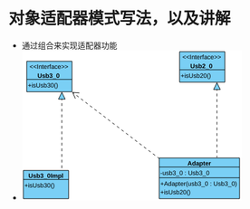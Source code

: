 # 对象适配器模式写法，以及讲解

- 通过组合来实现适配器功能
- ![UML示意图](data:image/svg+xml;base64,PD94bWwgdmVyc2lvbj0iMS4wIiBlbmNvZGluZz0iVVRGLTgiPz4KPCFET0NUWVBFIHN2ZyBQVUJM%0D%0ASUMgJy0vL1czQy8vRFREIFNWRyAxLjAvL0VOJwogICAgICAgICAgJ2h0dHA6Ly93d3cudzMub3Jn%0D%0AL1RSLzIwMDEvUkVDLVNWRy0yMDAxMDkwNC9EVEQvc3ZnMTAuZHRkJz4KPHN2ZyBmaWxsLW9wYWNp%0D%0AdHk9IjAiIHhtbG5zOnhsaW5rPSJodHRwOi8vd3d3LnczLm9yZy8xOTk5L3hsaW5rIiBjb2xvci1y%0D%0AZW5kZXJpbmc9ImF1dG8iIGNvbG9yLWludGVycG9sYXRpb249ImF1dG8iIHRleHQtcmVuZGVyaW5n%0D%0APSJhdXRvIiBzdHJva2U9InJnYigwLDAsMCkiIHN0cm9rZS1saW5lY2FwPSJzcXVhcmUiIHdpZHRo%0D%0APSIzODgiIHN0cm9rZS1taXRlcmxpbWl0PSIxMCIgc2hhcGUtcmVuZGVyaW5nPSJhdXRvIiBzdHJv%0D%0Aa2Utb3BhY2l0eT0iMCIgZmlsbD0icmdiKDAsMCwwKSIgc3Ryb2tlLWRhc2hhcnJheT0ibm9uZSIg%0D%0AZm9udC13ZWlnaHQ9Im5vcm1hbCIgc3Ryb2tlLXdpZHRoPSIxIiBoZWlnaHQ9IjI2NSIgeG1sbnM9%0D%0AImh0dHA6Ly93d3cudzMub3JnLzIwMDAvc3ZnIiBmb250LWZhbWlseT0iJmFwb3M7RGlhbG9nJmFw%0D%0Ab3M7IiBmb250LXN0eWxlPSJub3JtYWwiIHN0cm9rZS1saW5lam9pbj0ibWl0ZXIiIGZvbnQtc2l6%0D%0AZT0iMTIiIHN0cm9rZS1kYXNob2Zmc2V0PSIwIiBpbWFnZS1yZW5kZXJpbmc9ImF1dG8iCj48IS0t%0D%0AR2VuZXJhdGVkIGJ5IHRoZSBCYXRpayBHcmFwaGljczJEIFNWRyBHZW5lcmF0b3ItLT48ZGVmcyBp%0D%0AZD0iZ2VuZXJpY0RlZnMiCiAgLz48ZwogID48ZGVmcyBpZD0iZGVmczEiCiAgICA+PGNsaXBQYXRo%0D%0AIGNsaXBQYXRoVW5pdHM9InVzZXJTcGFjZU9uVXNlIiBpZD0iY2xpcFBhdGgxIgogICAgICA+PHBh%0D%0AdGggZD0iTS03IC03IEw5MSAtNyBMOTEgNjUgTC03IDY1IEwtNyAtNyBaIgogICAgICAvPjwvY2xp%0D%0AcFBhdGgKICAgICAgPjxjbGlwUGF0aCBjbGlwUGF0aFVuaXRzPSJ1c2VyU3BhY2VPblVzZSIgaWQ9%0D%0AImNsaXBQYXRoMiIKICAgICAgPjxwYXRoIGQ9Ik0wIDAgTDAgMjIgTDgwIDIyIEw4MCAwIFoiCiAg%0D%0AICAgIC8+PC9jbGlwUGF0aAogICAgICA+PGNsaXBQYXRoIGNsaXBQYXRoVW5pdHM9InVzZXJTcGFj%0D%0AZU9uVXNlIiBpZD0iY2xpcFBhdGgzIgogICAgICA+PHBhdGggZD0iTTAgMCBMMCAzMiBMODAgMzIg%0D%0ATDgwIDAgWiIKICAgICAgLz48L2NsaXBQYXRoCiAgICAgID48Y2xpcFBhdGggY2xpcFBhdGhVbml0%0D%0Acz0idXNlclNwYWNlT25Vc2UiIGlkPSJjbGlwUGF0aDQiCiAgICAgID48cGF0aCBkPSJNLTcgLTcg%0D%0ATDkxIC03IEw5MSA2MSBMLTcgNjEgTC03IC03IFoiCiAgICAgIC8+PC9jbGlwUGF0aAogICAgICA+%0D%0APGNsaXBQYXRoIGNsaXBQYXRoVW5pdHM9InVzZXJTcGFjZU9uVXNlIiBpZD0iY2xpcFBhdGg1Igog%0D%0AICAgICA+PHBhdGggZD0iTTAgMCBMMCAzNCBMODAgMzQgTDgwIDAgWiIKICAgICAgLz48L2NsaXBQ%0D%0AYXRoCiAgICAgID48Y2xpcFBhdGggY2xpcFBhdGhVbml0cz0idXNlclNwYWNlT25Vc2UiIGlkPSJj%0D%0AbGlwUGF0aDYiCiAgICAgID48cGF0aCBkPSJNMCAwIEwwIDE2IEw4MCAxNiBMODAgMCBaIgogICAg%0D%0AICAvPjwvY2xpcFBhdGgKICAgICAgPjxjbGlwUGF0aCBjbGlwUGF0aFVuaXRzPSJ1c2VyU3BhY2VP%0D%0AblVzZSIgaWQ9ImNsaXBQYXRoNyIKICAgICAgPjxwYXRoIGQ9Ik0tNyAtNyBMMTUzIC03IEwxNTMg%0D%0AODMgTC03IDgzIEwtNyAtNyBaIgogICAgICAvPjwvY2xpcFBhdGgKICAgICAgPjxjbGlwUGF0aCBj%0D%0AbGlwUGF0aFVuaXRzPSJ1c2VyU3BhY2VPblVzZSIgaWQ9ImNsaXBQYXRoOCIKICAgICAgPjxwYXRo%0D%0AIGQ9Ik0wIDAgTDAgNTYgTDE0MiA1NiBMMTQyIDAgWiIKICAgICAgLz48L2NsaXBQYXRoCiAgICAg%0D%0AID48Y2xpcFBhdGggY2xpcFBhdGhVbml0cz0idXNlclNwYWNlT25Vc2UiIGlkPSJjbGlwUGF0aDki%0D%0ACiAgICAgID48cGF0aCBkPSJNMCAwIEwwIDE2IEwxNDIgMTYgTDE0MiAwIFoiCiAgICAgIC8+PC9j%0D%0AbGlwUGF0aAogICAgICA+PGNsaXBQYXRoIGNsaXBQYXRoVW5pdHM9InVzZXJTcGFjZU9uVXNlIiBp%0D%0AZD0iY2xpcFBhdGgxMCIKICAgICAgPjxwYXRoIGQ9Ik0wIDAgTDg0IDAgTDg0IDIyMSBMMCAyMjEg%0D%0ATDAgMCBaIgogICAgICAvPjwvY2xpcFBhdGgKICAgICAgPjxjbGlwUGF0aCBjbGlwUGF0aFVuaXRz%0D%0APSJ1c2VyU3BhY2VPblVzZSIgaWQ9ImNsaXBQYXRoMTEiCiAgICAgID48cGF0aCBkPSJNMCAwIEww%0D%0AIDIyMSBMODQgMjIxIEw4NCAwIFoiCiAgICAgIC8+PC9jbGlwUGF0aAogICAgICA+PGNsaXBQYXRo%0D%0AIGNsaXBQYXRoVW5pdHM9InVzZXJTcGFjZU9uVXNlIiBpZD0iY2xpcFBhdGgxMiIKICAgICAgPjxw%0D%0AYXRoIGQ9Ik0wIDAgTDg0IDAgTDg0IDIxNiBMMCAyMTYgTDAgMCBaIgogICAgICAvPjwvY2xpcFBh%0D%0AdGgKICAgICAgPjxjbGlwUGF0aCBjbGlwUGF0aFVuaXRzPSJ1c2VyU3BhY2VPblVzZSIgaWQ9ImNs%0D%0AaXBQYXRoMTMiCiAgICAgID48cGF0aCBkPSJNMCAwIEwwIDIxNiBMODQgMjE2IEw4NCAwIFoiCiAg%0D%0AICAgIC8+PC9jbGlwUGF0aAogICAgICA+PGNsaXBQYXRoIGNsaXBQYXRoVW5pdHM9InVzZXJTcGFj%0D%0AZU9uVXNlIiBpZD0iY2xpcFBhdGgxNCIKICAgICAgPjxwYXRoIGQ9Ik0wIDAgTDIzNyAwIEwyMzcg%0D%0AMjAwIEwwIDIwMCBMMCAwIFoiCiAgICAgIC8+PC9jbGlwUGF0aAogICAgICA+PGNsaXBQYXRoIGNs%0D%0AaXBQYXRoVW5pdHM9InVzZXJTcGFjZU9uVXNlIiBpZD0iY2xpcFBhdGgxNSIKICAgICAgPjxwYXRo%0D%0AIGQ9Ik0wIDAgTDAgMjAwIEwyMzcgMjAwIEwyMzcgMCBaIgogICAgICAvPjwvY2xpcFBhdGgKICAg%0D%0AID48L2RlZnMKICAgID48ZyBmaWxsPSJ3aGl0ZSIgdGV4dC1yZW5kZXJpbmc9Imdlb21ldHJpY1By%0D%0AZWNpc2lvbiIgZmlsbC1vcGFjaXR5PSIxIiBzdHJva2Utb3BhY2l0eT0iMSIgc3Ryb2tlPSJ3aGl0%0D%0AZSIKICAgID48cmVjdCB4PSIwIiB3aWR0aD0iMzg4IiBoZWlnaHQ9IjI2NSIgeT0iMCIgc3Ryb2tl%0D%0APSJub25lIgogICAgLz48L2cKICAgID48ZyBmb250LXNpemU9IjExIiB0cmFuc2Zvcm09InRyYW5z%0D%0AbGF0ZSgyNzgsMS44KSIgZmlsbC1vcGFjaXR5PSIxIiBmaWxsPSJyZ2IoMTIyLDIwNywyNDUpIiB0%0D%0AZXh0LXJlbmRlcmluZz0iZ2VvbWV0cmljUHJlY2lzaW9uIiBmb250LWZhbWlseT0ic2Fucy1zZXJp%0D%0AZiIgc3Ryb2tlPSJyZ2IoMTIyLDIwNywyNDUpIiBmb250LXdlaWdodD0iYm9sZCIgc3Ryb2tlLW9w%0D%0AYWNpdHk9IjEiCiAgICA+PHJlY3QgeD0iMCIgd2lkdGg9IjgwIiBoZWlnaHQ9IjU0IiB5PSIwIiBj%0D%0AbGlwLXBhdGg9InVybCgjY2xpcFBhdGgxKSIgc3Ryb2tlPSJub25lIgogICAgLz48L2cKICAgID48%0D%0AZyBzdHJva2UtbGluZWNhcD0iYnV0dCIgZm9udC1zaXplPSIxMSIgdHJhbnNmb3JtPSJ0cmFuc2xh%0D%0AdGUoMjc4LDEuOCkiIGZpbGwtb3BhY2l0eT0iMSIgZmlsbD0iYmxhY2siIHRleHQtcmVuZGVyaW5n%0D%0APSJnZW9tZXRyaWNQcmVjaXNpb24iIGZvbnQtZmFtaWx5PSJzYW5zLXNlcmlmIiBzdHJva2UtbGlu%0D%0AZWpvaW49InJvdW5kIiBzdHJva2U9ImJsYWNrIiBmb250LXdlaWdodD0iYm9sZCIgc3Ryb2tlLW9w%0D%0AYWNpdHk9IjEiIHN0cm9rZS1taXRlcmxpbWl0PSIwIgogICAgPjxyZWN0IGZpbGw9Im5vbmUiIHg9%0D%0AIjAiIHdpZHRoPSI4MCIgaGVpZ2h0PSI1NCIgeT0iMCIgY2xpcC1wYXRoPSJ1cmwoI2NsaXBQYXRo%0D%0AMSkiCiAgICAgIC8+PGxpbmUgeTI9IjMyIiBmaWxsPSJub25lIiB4MT0iMCIgY2xpcC1wYXRoPSJ1%0D%0AcmwoI2NsaXBQYXRoMSkiIHgyPSI4MCIgeTE9IjMyIgogICAgLz48L2cKICAgID48ZyBmb250LXNp%0D%0AemU9IjExIiB0cmFuc2Zvcm09Im1hdHJpeCgxLDAsMCwxLDI3OCwzMy44KSIgZmlsbC1vcGFjaXR5%0D%0APSIxIiBmaWxsPSJibGFjayIgdGV4dC1yZW5kZXJpbmc9Imdlb21ldHJpY1ByZWNpc2lvbiIgZm9u%0D%0AdC1mYW1pbHk9InNhbnMtc2VyaWYiIHN0cm9rZT0iYmxhY2siIHN0cm9rZS1vcGFjaXR5PSIxIgog%0D%0AICAgPjx0ZXh0IHg9IjIiIHhtbDpzcGFjZT0icHJlc2VydmUiIHk9IjE0IiBjbGlwLXBhdGg9InVy%0D%0AbCgjY2xpcFBhdGgyKSIgc3Ryb2tlPSJub25lIgogICAgICA+K2lzVXNiMjAoKTwvdGV4dAogICAg%0D%0APjwvZwogICAgPjxnIGZvbnQtc2l6ZT0iMTEiIHRyYW5zZm9ybT0idHJhbnNsYXRlKDI3OCwxLjgp%0D%0AIiBmaWxsLW9wYWNpdHk9IjEiIGZpbGw9ImJsYWNrIiB0ZXh0LXJlbmRlcmluZz0iZ2VvbWV0cmlj%0D%0AUHJlY2lzaW9uIiBmb250LWZhbWlseT0ic2Fucy1zZXJpZiIgc3Ryb2tlPSJibGFjayIgc3Ryb2tl%0D%0ALW9wYWNpdHk9IjEiCiAgICA+PHRleHQgeD0iNSIgeG1sOnNwYWNlPSJwcmVzZXJ2ZSIgeT0iMTMi%0D%0AIGNsaXAtcGF0aD0idXJsKCNjbGlwUGF0aDMpIiBzdHJva2U9Im5vbmUiCiAgICAgID4mbHQ7Jmx0%0D%0AO0ludGVyZmFjZSZndDsmZ3Q7PC90ZXh0CiAgICAgID48dGV4dCB4PSIxOSIgeG1sOnNwYWNlPSJw%0D%0AcmVzZXJ2ZSIgeT0iMjkiIGNsaXAtcGF0aD0idXJsKCNjbGlwUGF0aDMpIiBmb250LXdlaWdodD0i%0D%0AYm9sZCIgc3Ryb2tlPSJub25lIgogICAgICA+VXNiMl8wPC90ZXh0CiAgICA+PC9nCiAgICA+PGcg%0D%0AZm9udC1zaXplPSIxMSIgdHJhbnNmb3JtPSJ0cmFuc2xhdGUoOCwxOC44KSIgZmlsbC1vcGFjaXR5%0D%0APSIxIiBmaWxsPSJyZ2IoMTIyLDIwNywyNDUpIiB0ZXh0LXJlbmRlcmluZz0iZ2VvbWV0cmljUHJl%0D%0AY2lzaW9uIiBmb250LWZhbWlseT0ic2Fucy1zZXJpZiIgc3Ryb2tlPSJyZ2IoMTIyLDIwNywyNDUp%0D%0AIiBmb250LXdlaWdodD0iYm9sZCIgc3Ryb2tlLW9wYWNpdHk9IjEiCiAgICA+PHJlY3QgeD0iMCIg%0D%0Ad2lkdGg9IjgwIiBoZWlnaHQ9IjU0IiB5PSIwIiBjbGlwLXBhdGg9InVybCgjY2xpcFBhdGgxKSIg%0D%0Ac3Ryb2tlPSJub25lIgogICAgLz48L2cKICAgID48ZyBzdHJva2UtbGluZWNhcD0iYnV0dCIgZm9u%0D%0AdC1zaXplPSIxMSIgdHJhbnNmb3JtPSJ0cmFuc2xhdGUoOCwxOC44KSIgZmlsbC1vcGFjaXR5PSIx%0D%0AIiBmaWxsPSJibGFjayIgdGV4dC1yZW5kZXJpbmc9Imdlb21ldHJpY1ByZWNpc2lvbiIgZm9udC1m%0D%0AYW1pbHk9InNhbnMtc2VyaWYiIHN0cm9rZS1saW5lam9pbj0icm91bmQiIHN0cm9rZT0iYmxhY2si%0D%0AIGZvbnQtd2VpZ2h0PSJib2xkIiBzdHJva2Utb3BhY2l0eT0iMSIgc3Ryb2tlLW1pdGVybGltaXQ9%0D%0AIjAiCiAgICA+PHJlY3QgZmlsbD0ibm9uZSIgeD0iMCIgd2lkdGg9IjgwIiBoZWlnaHQ9IjU0IiB5%0D%0APSIwIiBjbGlwLXBhdGg9InVybCgjY2xpcFBhdGgxKSIKICAgICAgLz48bGluZSB5Mj0iMzIiIGZp%0D%0AbGw9Im5vbmUiIHgxPSIwIiBjbGlwLXBhdGg9InVybCgjY2xpcFBhdGgxKSIgeDI9IjgwIiB5MT0i%0D%0AMzIiCiAgICAvPjwvZwogICAgPjxnIGZvbnQtc2l6ZT0iMTEiIHRyYW5zZm9ybT0ibWF0cml4KDEs%0D%0AMCwwLDEsOCw1MC44KSIgZmlsbC1vcGFjaXR5PSIxIiBmaWxsPSJibGFjayIgdGV4dC1yZW5kZXJp%0D%0Abmc9Imdlb21ldHJpY1ByZWNpc2lvbiIgZm9udC1mYW1pbHk9InNhbnMtc2VyaWYiIHN0cm9rZT0i%0D%0AYmxhY2siIHN0cm9rZS1vcGFjaXR5PSIxIgogICAgPjx0ZXh0IHg9IjIiIHhtbDpzcGFjZT0icHJl%0D%0Ac2VydmUiIHk9IjE0IiBjbGlwLXBhdGg9InVybCgjY2xpcFBhdGgyKSIgc3Ryb2tlPSJub25lIgog%0D%0AICAgICA+K2lzVXNiMzAoKTwvdGV4dAogICAgPjwvZwogICAgPjxnIGZvbnQtc2l6ZT0iMTEiIHRy%0D%0AYW5zZm9ybT0idHJhbnNsYXRlKDgsMTguOCkiIGZpbGwtb3BhY2l0eT0iMSIgZmlsbD0iYmxhY2si%0D%0AIHRleHQtcmVuZGVyaW5nPSJnZW9tZXRyaWNQcmVjaXNpb24iIGZvbnQtZmFtaWx5PSJzYW5zLXNl%0D%0AcmlmIiBzdHJva2U9ImJsYWNrIiBzdHJva2Utb3BhY2l0eT0iMSIKICAgID48dGV4dCB4PSI1IiB4%0D%0AbWw6c3BhY2U9InByZXNlcnZlIiB5PSIxMyIgY2xpcC1wYXRoPSJ1cmwoI2NsaXBQYXRoMykiIHN0%0D%0Acm9rZT0ibm9uZSIKICAgICAgPiZsdDsmbHQ7SW50ZXJmYWNlJmd0OyZndDs8L3RleHQKICAgICAg%0D%0APjx0ZXh0IHg9IjE5IiB4bWw6c3BhY2U9InByZXNlcnZlIiB5PSIyOSIgY2xpcC1wYXRoPSJ1cmwo%0D%0AI2NsaXBQYXRoMykiIGZvbnQtd2VpZ2h0PSJib2xkIiBzdHJva2U9Im5vbmUiCiAgICAgID5Vc2Iz%0D%0AXzA8L3RleHQKICAgID48L2cKICAgID48ZyBmb250LXNpemU9IjExIiB0cmFuc2Zvcm09InRyYW5z%0D%0AbGF0ZSgyLDIxMS44KSIgZmlsbC1vcGFjaXR5PSIxIiBmaWxsPSJyZ2IoMTIyLDIwNywyNDUpIiB0%0D%0AZXh0LXJlbmRlcmluZz0iZ2VvbWV0cmljUHJlY2lzaW9uIiBmb250LWZhbWlseT0ic2Fucy1zZXJp%0D%0AZiIgc3Ryb2tlPSJyZ2IoMTIyLDIwNywyNDUpIiBmb250LXdlaWdodD0iYm9sZCIgc3Ryb2tlLW9w%0D%0AYWNpdHk9IjEiCiAgICA+PHJlY3QgeD0iMCIgd2lkdGg9IjgwIiBoZWlnaHQ9IjUwIiB5PSIwIiBj%0D%0AbGlwLXBhdGg9InVybCgjY2xpcFBhdGg0KSIgc3Ryb2tlPSJub25lIgogICAgLz48L2cKICAgID48%0D%0AZyBzdHJva2UtbGluZWNhcD0iYnV0dCIgZm9udC1zaXplPSIxMSIgdHJhbnNmb3JtPSJ0cmFuc2xh%0D%0AdGUoMiwyMTEuOCkiIGZpbGwtb3BhY2l0eT0iMSIgZmlsbD0iYmxhY2siIHRleHQtcmVuZGVyaW5n%0D%0APSJnZW9tZXRyaWNQcmVjaXNpb24iIGZvbnQtZmFtaWx5PSJzYW5zLXNlcmlmIiBzdHJva2UtbGlu%0D%0AZWpvaW49InJvdW5kIiBzdHJva2U9ImJsYWNrIiBmb250LXdlaWdodD0iYm9sZCIgc3Ryb2tlLW9w%0D%0AYWNpdHk9IjEiIHN0cm9rZS1taXRlcmxpbWl0PSIwIgogICAgPjxyZWN0IGZpbGw9Im5vbmUiIHg9%0D%0AIjAiIHdpZHRoPSI4MCIgaGVpZ2h0PSI1MCIgeT0iMCIgY2xpcC1wYXRoPSJ1cmwoI2NsaXBQYXRo%0D%0ANCkiCiAgICAgIC8+PGxpbmUgeTI9IjE2IiBmaWxsPSJub25lIiB4MT0iMCIgY2xpcC1wYXRoPSJ1%0D%0AcmwoI2NsaXBQYXRoNCkiIHgyPSI4MCIgeTE9IjE2IgogICAgLz48L2cKICAgID48ZyBmb250LXNp%0D%0AemU9IjExIiB0cmFuc2Zvcm09Im1hdHJpeCgxLDAsMCwxLDIsMjI3LjgpIiBmaWxsLW9wYWNpdHk9%0D%0AIjEiIGZpbGw9ImJsYWNrIiB0ZXh0LXJlbmRlcmluZz0iZ2VvbWV0cmljUHJlY2lzaW9uIiBmb250%0D%0ALWZhbWlseT0ic2Fucy1zZXJpZiIgc3Ryb2tlPSJibGFjayIgc3Ryb2tlLW9wYWNpdHk9IjEiCiAg%0D%0AICA+PHRleHQgeD0iMiIgeG1sOnNwYWNlPSJwcmVzZXJ2ZSIgeT0iMTQiIGNsaXAtcGF0aD0idXJs%0D%0AKCNjbGlwUGF0aDUpIiBzdHJva2U9Im5vbmUiCiAgICAgID4raXNVc2IzMCgpPC90ZXh0CiAgICA+%0D%0APC9nCiAgICA+PGcgZm9udC1zaXplPSIxMSIgdHJhbnNmb3JtPSJ0cmFuc2xhdGUoMiwyMTEuOCki%0D%0AIGZpbGwtb3BhY2l0eT0iMSIgZmlsbD0iYmxhY2siIHRleHQtcmVuZGVyaW5nPSJnZW9tZXRyaWNQ%0D%0AcmVjaXNpb24iIGZvbnQtZmFtaWx5PSJzYW5zLXNlcmlmIiBzdHJva2U9ImJsYWNrIiBmb250LXdl%0D%0AaWdodD0iYm9sZCIgc3Ryb2tlLW9wYWNpdHk9IjEiCiAgICA+PHRleHQgeD0iOSIgeG1sOnNwYWNl%0D%0APSJwcmVzZXJ2ZSIgeT0iMTMiIGNsaXAtcGF0aD0idXJsKCNjbGlwUGF0aDYpIiBzdHJva2U9Im5v%0D%0AbmUiCiAgICAgID5Vc2IzXzBJbXBsPC90ZXh0CiAgICA+PC9nCiAgICA+PGcgZm9udC1zaXplPSIx%0D%0AMSIgdHJhbnNmb3JtPSJ0cmFuc2xhdGUoMjQyLDE4OS44KSIgZmlsbC1vcGFjaXR5PSIxIiBmaWxs%0D%0APSJyZ2IoMTIyLDIwNywyNDUpIiB0ZXh0LXJlbmRlcmluZz0iZ2VvbWV0cmljUHJlY2lzaW9uIiBm%0D%0Ab250LWZhbWlseT0ic2Fucy1zZXJpZiIgc3Ryb2tlPSJyZ2IoMTIyLDIwNywyNDUpIiBmb250LXdl%0D%0AaWdodD0iYm9sZCIgc3Ryb2tlLW9wYWNpdHk9IjEiCiAgICA+PHJlY3QgeD0iMCIgd2lkdGg9IjE0%0D%0AMiIgaGVpZ2h0PSI3MiIgeT0iMCIgY2xpcC1wYXRoPSJ1cmwoI2NsaXBQYXRoNykiIHN0cm9rZT0i%0D%0Abm9uZSIKICAgIC8+PC9nCiAgICA+PGcgc3Ryb2tlLWxpbmVjYXA9ImJ1dHQiIGZvbnQtc2l6ZT0i%0D%0AMTEiIHRyYW5zZm9ybT0idHJhbnNsYXRlKDI0MiwxODkuOCkiIGZpbGwtb3BhY2l0eT0iMSIgZmls%0D%0AbD0iYmxhY2siIHRleHQtcmVuZGVyaW5nPSJnZW9tZXRyaWNQcmVjaXNpb24iIGZvbnQtZmFtaWx5%0D%0APSJzYW5zLXNlcmlmIiBzdHJva2UtbGluZWpvaW49InJvdW5kIiBzdHJva2U9ImJsYWNrIiBmb250%0D%0ALXdlaWdodD0iYm9sZCIgc3Ryb2tlLW9wYWNpdHk9IjEiIHN0cm9rZS1taXRlcmxpbWl0PSIwIgog%0D%0AICAgPjxyZWN0IGZpbGw9Im5vbmUiIHg9IjAiIHdpZHRoPSIxNDIiIGhlaWdodD0iNzIiIHk9IjAi%0D%0AIGNsaXAtcGF0aD0idXJsKCNjbGlwUGF0aDcpIgogICAgICAvPjxsaW5lIHkyPSIxNiIgZmlsbD0i%0D%0Abm9uZSIgeDE9IjAiIGNsaXAtcGF0aD0idXJsKCNjbGlwUGF0aDcpIiB4Mj0iMTQyIiB5MT0iMTYi%0D%0ACiAgICAvPjwvZwogICAgPjxnIGZvbnQtc2l6ZT0iMTEiIHRyYW5zZm9ybT0ibWF0cml4KDEsMCww%0D%0ALDEsMjQyLDIwNS44KSIgZmlsbC1vcGFjaXR5PSIxIiBmaWxsPSJibGFjayIgdGV4dC1yZW5kZXJp%0D%0Abmc9Imdlb21ldHJpY1ByZWNpc2lvbiIgZm9udC1mYW1pbHk9InNhbnMtc2VyaWYiIHN0cm9rZT0i%0D%0AYmxhY2siIHN0cm9rZS1vcGFjaXR5PSIxIgogICAgPjx0ZXh0IHg9IjIiIHhtbDpzcGFjZT0icHJl%0D%0Ac2VydmUiIHk9IjE0IiBjbGlwLXBhdGg9InVybCgjY2xpcFBhdGg4KSIgc3Ryb2tlPSJub25lIgog%0D%0AICAgICA+LXVzYjNfMCA6IFVzYjNfMDwvdGV4dAogICAgPjwvZwogICAgPjxnIHN0cm9rZS1saW5l%0D%0AY2FwPSJidXR0IiBmb250LXNpemU9IjExIiB0cmFuc2Zvcm09Im1hdHJpeCgxLDAsMCwxLDI0Miwy%0D%0AMDUuOCkiIGZpbGwtb3BhY2l0eT0iMSIgZmlsbD0iYmxhY2siIHRleHQtcmVuZGVyaW5nPSJnZW9t%0D%0AZXRyaWNQcmVjaXNpb24iIGZvbnQtZmFtaWx5PSJzYW5zLXNlcmlmIiBzdHJva2UtbGluZWpvaW49%0D%0AImJldmVsIiBzdHJva2U9ImJsYWNrIiBzdHJva2Utb3BhY2l0eT0iMSIgc3Ryb2tlLW1pdGVybGlt%0D%0AaXQ9IjAiCiAgICA+PGxpbmUgeTI9IjE5IiBmaWxsPSJub25lIiB4MT0iMCIgY2xpcC1wYXRoPSJ1%0D%0AcmwoI2NsaXBQYXRoOCkiIHgyPSIxNDIiIHkxPSIxOSIKICAgIC8+PC9nCiAgICA+PGcgZm9udC1z%0D%0AaXplPSIxMSIgdHJhbnNmb3JtPSJtYXRyaXgoMSwwLDAsMSwyNDIsMjA1LjgpIiBmaWxsLW9wYWNp%0D%0AdHk9IjEiIGZpbGw9ImJsYWNrIiB0ZXh0LXJlbmRlcmluZz0iZ2VvbWV0cmljUHJlY2lzaW9uIiBm%0D%0Ab250LWZhbWlseT0ic2Fucy1zZXJpZiIgc3Ryb2tlPSJibGFjayIgc3Ryb2tlLW9wYWNpdHk9IjEi%0D%0ACiAgICA+PHRleHQgeD0iMiIgeG1sOnNwYWNlPSJwcmVzZXJ2ZSIgeT0iMzMiIGNsaXAtcGF0aD0i%0D%0AdXJsKCNjbGlwUGF0aDgpIiBzdHJva2U9Im5vbmUiCiAgICAgID4rQWRhcHRlcih1c2IzXzAgOiBV%0D%0Ac2IzXzApPC90ZXh0CiAgICA+PC9nCiAgICA+PGcgZm9udC1zaXplPSIxMSIgdHJhbnNmb3JtPSJt%0D%0AYXRyaXgoMSwwLDAsMSwyNDIsMjA1LjgpIiBmaWxsLW9wYWNpdHk9IjEiIGZpbGw9ImJsYWNrIiB0%0D%0AZXh0LXJlbmRlcmluZz0iZ2VvbWV0cmljUHJlY2lzaW9uIiBmb250LWZhbWlseT0ic2Fucy1zZXJp%0D%0AZiIgc3Ryb2tlPSJibGFjayIgc3Ryb2tlLW9wYWNpdHk9IjEiCiAgICA+PHRleHQgeD0iMiIgeG1s%0D%0AOnNwYWNlPSJwcmVzZXJ2ZSIgeT0iNDgiIGNsaXAtcGF0aD0idXJsKCNjbGlwUGF0aDgpIiBzdHJv%0D%0Aa2U9Im5vbmUiCiAgICAgID4raXNVc2IyMCgpPC90ZXh0CiAgICA+PC9nCiAgICA+PGcgZm9udC1z%0D%0AaXplPSIxMSIgdHJhbnNmb3JtPSJ0cmFuc2xhdGUoMjQyLDE4OS44KSIgZmlsbC1vcGFjaXR5PSIx%0D%0AIiBmaWxsPSJibGFjayIgdGV4dC1yZW5kZXJpbmc9Imdlb21ldHJpY1ByZWNpc2lvbiIgZm9udC1m%0D%0AYW1pbHk9InNhbnMtc2VyaWYiIHN0cm9rZT0iYmxhY2siIGZvbnQtd2VpZ2h0PSJib2xkIiBzdHJv%0D%0Aa2Utb3BhY2l0eT0iMSIKICAgID48dGV4dCB4PSI1MCIgeG1sOnNwYWNlPSJwcmVzZXJ2ZSIgeT0i%0D%0AMTMiIGNsaXAtcGF0aD0idXJsKCNjbGlwUGF0aDkpIiBzdHJva2U9Im5vbmUiCiAgICAgID5BZGFw%0D%0AdGVyPC90ZXh0CiAgICA+PC9nCiAgICA+PGcgc3Ryb2tlLWxpbmVjYXA9ImJ1dHQiIGZvbnQtc2l6%0D%0AZT0iMTEiIHRyYW5zZm9ybT0idHJhbnNsYXRlKDMwLDMzLjgpIiBmaWxsLW9wYWNpdHk9IjEiIHN0%0D%0Acm9rZS1kYXNob2Zmc2V0PSIxIiBmaWxsPSJibGFjayIgdGV4dC1yZW5kZXJpbmc9Imdlb21ldHJp%0D%0AY1ByZWNpc2lvbiIgZm9udC1mYW1pbHk9InNhbnMtc2VyaWYiIHN0cm9rZS1saW5lam9pbj0icm91%0D%0AbmQiIHN0cm9rZS1kYXNoYXJyYXk9IjUiIHN0cm9rZT0iYmxhY2siIHN0cm9rZS1vcGFjaXR5PSIx%0D%0AIgogICAgPjxsaW5lIHkyPSIxNzciIGZpbGw9Im5vbmUiIHgxPSI0MCIgY2xpcC1wYXRoPSJ1cmwo%0D%0AI2NsaXBQYXRoMTEpIiB4Mj0iNDAiIHkxPSI0MCIKICAgIC8+PC9nCiAgICA+PGcgc3Ryb2tlLWxp%0D%0AbmVjYXA9ImJ1dHQiIGZvbnQtc2l6ZT0iMTEiIHRyYW5zZm9ybT0idHJhbnNsYXRlKDMwLDMzLjgp%0D%0AIiBmaWxsLW9wYWNpdHk9IjEiIGZpbGw9InJnYigxMjIsMjA3LDI0NSkiIHRleHQtcmVuZGVyaW5n%0D%0APSJnZW9tZXRyaWNQcmVjaXNpb24iIGZvbnQtZmFtaWx5PSJzYW5zLXNlcmlmIiBzdHJva2UtbGlu%0D%0AZWpvaW49InJvdW5kIiBzdHJva2U9InJnYigxMjIsMjA3LDI0NSkiIHN0cm9rZS1vcGFjaXR5PSIx%0D%0AIgogICAgPjxwb2x5Z29uIHBvaW50cz0iIDQwIDQwIDM0IDUyIDQ2IDUyIiBzdHJva2U9Im5vbmUi%0D%0AIGNsaXAtcGF0aD0idXJsKCNjbGlwUGF0aDExKSIKICAgICAgLz48cG9seWdvbiBmaWxsPSJub25l%0D%0AIiBjbGlwLXBhdGg9InVybCgjY2xpcFBhdGgxMSkiIHBvaW50cz0iIDQwIDQwIDM0IDUyIDQ2IDUy%0D%0AIiBzdHJva2U9ImJsYWNrIgogICAgLz48L2cKICAgID48ZyBzdHJva2UtbGluZWNhcD0iYnV0dCIg%0D%0AZm9udC1zaXplPSIxMSIgdHJhbnNmb3JtPSJ0cmFuc2xhdGUoMzA0LDE2LjgpIiBmaWxsLW9wYWNp%0D%0AdHk9IjEiIHN0cm9rZS1kYXNob2Zmc2V0PSIxIiBmaWxsPSJibGFjayIgdGV4dC1yZW5kZXJpbmc9%0D%0AImdlb21ldHJpY1ByZWNpc2lvbiIgZm9udC1mYW1pbHk9InNhbnMtc2VyaWYiIHN0cm9rZS1saW5l%0D%0Aam9pbj0icm91bmQiIHN0cm9rZS1kYXNoYXJyYXk9IjUiIHN0cm9rZT0iYmxhY2siIHN0cm9rZS1v%0D%0AcGFjaXR5PSIxIgogICAgPjxsaW5lIHkyPSIxNzIiIGZpbGw9Im5vbmUiIHgxPSI0MCIgY2xpcC1w%0D%0AYXRoPSJ1cmwoI2NsaXBQYXRoMTMpIiB4Mj0iNDAiIHkxPSI0MCIKICAgIC8+PC9nCiAgICA+PGcg%0D%0Ac3Ryb2tlLWxpbmVjYXA9ImJ1dHQiIGZvbnQtc2l6ZT0iMTEiIHRyYW5zZm9ybT0idHJhbnNsYXRl%0D%0AKDMwNCwxNi44KSIgZmlsbC1vcGFjaXR5PSIxIiBmaWxsPSJyZ2IoMTIyLDIwNywyNDUpIiB0ZXh0%0D%0ALXJlbmRlcmluZz0iZ2VvbWV0cmljUHJlY2lzaW9uIiBmb250LWZhbWlseT0ic2Fucy1zZXJpZiIg%0D%0Ac3Ryb2tlLWxpbmVqb2luPSJyb3VuZCIgc3Ryb2tlPSJyZ2IoMTIyLDIwNywyNDUpIiBzdHJva2Ut%0D%0Ab3BhY2l0eT0iMSIKICAgID48cG9seWdvbiBwb2ludHM9IiA0MCA0MCAzNCA1MiA0NiA1MiIgc3Ry%0D%0Ab2tlPSJub25lIiBjbGlwLXBhdGg9InVybCgjY2xpcFBhdGgxMykiCiAgICAgIC8+PHBvbHlnb24g%0D%0AZmlsbD0ibm9uZSIgY2xpcC1wYXRoPSJ1cmwoI2NsaXBQYXRoMTMpIiBwb2ludHM9IiA0MCA0MCAz%0D%0ANCA1MiA0NiA1MiIgc3Ryb2tlPSJibGFjayIKICAgIC8+PC9nCiAgICA+PGcgc3Ryb2tlLWxpbmVj%0D%0AYXA9ImJ1dHQiIGZvbnQtc2l6ZT0iMTEiIHRyYW5zZm9ybT0idHJhbnNsYXRlKDQ5LDMzLjgpIiBm%0D%0AaWxsLW9wYWNpdHk9IjEiIHN0cm9rZS1kYXNob2Zmc2V0PSIxIiBmaWxsPSJibGFjayIgdGV4dC1y%0D%0AZW5kZXJpbmc9Imdlb21ldHJpY1ByZWNpc2lvbiIgZm9udC1mYW1pbHk9InNhbnMtc2VyaWYiIHN0%0D%0Acm9rZS1saW5lam9pbj0icm91bmQiIHN0cm9rZS1kYXNoYXJyYXk9IjUiIHN0cm9rZT0iYmxhY2si%0D%0AIHN0cm9rZS1vcGFjaXR5PSIxIgogICAgPjxsaW5lIHkyPSI0MCIgZmlsbD0ibm9uZSIgeDE9IjE5%0D%0AMyIgY2xpcC1wYXRoPSJ1cmwoI2NsaXBQYXRoMTUpIiB4Mj0iNDAiIHkxPSIxNTciCiAgICAgIC8+%0D%0APGxpbmUgY2xpcC1wYXRoPSJ1cmwoI2NsaXBQYXRoMTUpIiBzdHJva2UtZGFzaG9mZnNldD0iMCIg%0D%0AZmlsbD0ibm9uZSIgeDE9IjQwIiB4Mj0iNDUiIHkxPSI0MCIgeTI9IjUxIiBzdHJva2UtZGFzaGFy%0D%0AcmF5PSJub25lIgogICAgICAvPjxsaW5lIGNsaXAtcGF0aD0idXJsKCNjbGlwUGF0aDE1KSIgc3Ry%0D%0Ab2tlLWRhc2hvZmZzZXQ9IjAiIGZpbGw9Im5vbmUiIHgxPSI0MCIgeDI9IjUyIiB5MT0iNDAiIHky%0D%0APSI0MSIgc3Ryb2tlLWRhc2hhcnJheT0ibm9uZSIKICAgIC8+PC9nCiAgICA+PGcgZm9udC1zaXpl%0D%0APSIxMCIgdHJhbnNmb3JtPSJyb3RhdGUoLTQ1KSB0cmFuc2xhdGUoLTE4OC42NDI2LDApIiBmaWxs%0D%0ALW9wYWNpdHk9IjEiIGZpbGw9InJnYigxMjAsMTIwLDEyMCkiIHRleHQtcmVuZGVyaW5nPSJnZW9t%0D%0AZXRyaWNQcmVjaXNpb24iIHN0cm9rZT0icmdiKDEyMCwxMjAsMTIwKSIgc3Ryb2tlLW9wYWNpdHk9%0D%0AIjEiCiAgICA+PC9nCiAgPjwvZwo+PC9zdmcKPgo=)